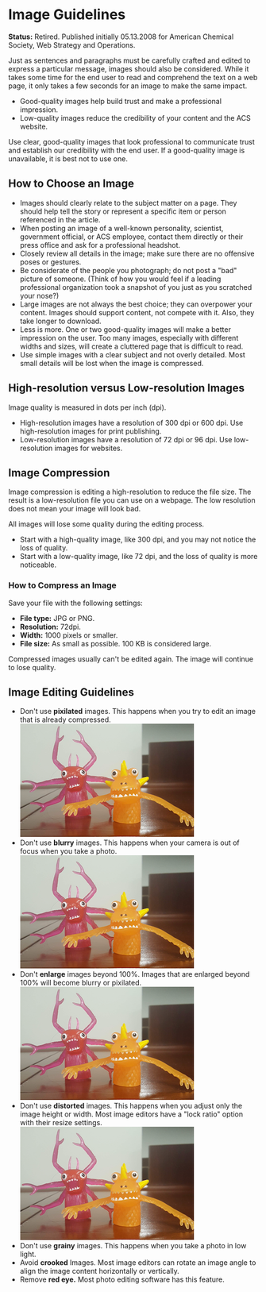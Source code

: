 # Image Guidelines
**Status:** Retired. Published initially 05.13.2008 for American Chemical Society, Web Strategy and Operations.

Just as sentences and paragraphs must be carefully crafted and edited to express a particular message, images should also be considered. While it takes some time for the end user to read and comprehend the text on a web page, it only takes a few seconds for an image to make the same impact. 
* Good-quality images help build trust and make a professional impression. 
* Low-quality images reduce the credibility of your content and the ACS website.

Use clear, good-quality images that look professional to communicate trust and establish our credibility with the end user. If a good-quality image is unavailable, it is best not to use one.
## How to Choose an Image 
* Images should clearly relate to the subject matter on a page. They should help tell the story or represent a specific item or person referenced in the article. 
* When posting an image of a well-known personality, scientist, government official, or ACS employee, contact them directly or their press office and ask for a professional headshot. 
* Closely review all details in the image; make sure there are no offensive poses or gestures. 
* Be considerate of the people you photograph; do not post a "bad" picture of someone. (Think of how you would feel if a leading professional organization took a snapshot of you just as you scratched your nose?) 
* Large images are not always the best choice; they can overpower your content. Images should support content, not compete with it. Also, they take longer to download. 
* Less is more. One or two good-quality images will make a better impression on the user. Too many images, especially with different widths and sizes, will create a cluttered page that is difficult to read. 
* Use simple images with a clear subject and not overly detailed. Most small details will be lost when the image is compressed. 
## High-resolution versus Low-resolution Images
Image quality is measured in dots per inch (dpi).
* High-resolution images have a resolution of 300 dpi or 600 dpi. Use high-resolution images for print publishing.
* Low-resolution images have a resolution of 72 dpi or 96 dpi. Use low-resolution images for websites.
## Image Compression
Image compression is editing a high-resolution to reduce the file size. The result is a low-resolution file you can use on a webpage. The low resolution does not mean your image will look bad. 

All images will lose some quality during the editing process. 
* Start with a high-quality image, like 300 dpi, and you may not notice the loss of quality. 
* Start with a low-quality image, like 72 dpi, and the loss of quality is more noticeable.
### How to Compress an Image
Save your file with the following settings:
* **File type:** JPG or PNG.
* **Resolution:** 72dpi.
* **Width:** 1000 pixels or smaller.
* **File size:** As small as possible. 100 KB is considered large.

Compressed images usually can't be edited again. The image will continue to lose quality. 
## Image Editing Guidelines 
* Don't use **pixilated** images. This happens when you try to edit an image that is already compressed.
  ![Non-pixilated example](https://github.com/ltrayers/ltrayers.github.io/blob/7df80eabc7580f85e6c1b5391be035b5ccaf81c4/portfolio/images/original.png)
* Don't use **blurry** images. This happens when your camera is out of focus when you take a photo.
  ![Non-pixilated example](https://github.com/ltrayers/ltrayers.github.io/blob/7df80eabc7580f85e6c1b5391be035b5ccaf81c4/portfolio/images/original.png)
* Don't **enlarge** images beyond 100%. Images that are enlarged beyond 100% will become blurry or pixilated.
    ![Non-pixilated example](https://github.com/ltrayers/ltrayers.github.io/blob/7df80eabc7580f85e6c1b5391be035b5ccaf81c4/portfolio/images/original.png)
* Don't use **distorted** images. This happens when you adjust only the image height or width. Most image editors have a "lock ratio" option with their resize settings.
    ![Non-pixilated example](https://github.com/ltrayers/ltrayers.github.io/blob/7df80eabc7580f85e6c1b5391be035b5ccaf81c4/portfolio/images/original.png)
* Don't use **grainy** images. This happens when you take a photo in low light.
* Avoid **crooked** Images. Most image editors can rotate an image angle to align the image content horizontally or vertically. 
* Remove **red eye.** Most photo editing software has this feature.
